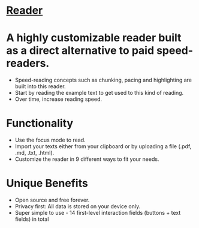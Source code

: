 # [Reader](https://reader.davidewiest.com/)

# A highly customizable reader built as a direct alternative to paid speed-readers.
- Speed-reading concepts such as chunking, pacing and highlighting are built into this reader.
- Start by reading the example text to get used to this kind of reading.
- Over time, increase reading speed.

# Functionality
- Use the focus mode to read.
- Import your texts either from your clipboard or by uploading a file (.pdf, .md, .txt, .html).
- Customize the reader in 9 different ways to fit your needs.

# Unique Benefits
- Open source and free forever.
- Privacy first: All data is stored on your device only.
- Super simple to use - 14 first-level interaction fields (buttons + text fields) in total
